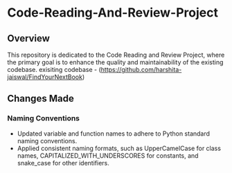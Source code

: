 # Code-Reading-And-Review-Project

## Overview

This repository is dedicated to the Code Reading and Review Project, where the primary goal is to enhance the quality and maintainability of the existing codebase.
exisiting codebase - (https://github.com/harshita-jaiswal/FindYourNextBook)

## Changes Made

### Naming Conventions
- Updated variable and function names to adhere to Python standard naming conventions.
- Applied consistent naming formats, such as UpperCamelCase for class names, CAPITALIZED_WITH_UNDERSCORES for constants, and snake_case for other identifiers.
